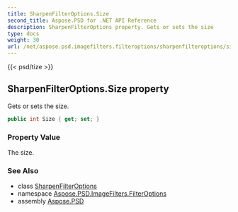 ```yaml
---
title: SharpenFilterOptions.Size
second_title: Aspose.PSD for .NET API Reference
description: SharpenFilterOptions property. Gets or sets the size
type: docs
weight: 30
url: /net/aspose.psd.imagefilters.filteroptions/sharpenfilteroptions/size/
---
```

{{< psd/tize >}}
## SharpenFilterOptions.Size property

Gets or sets the size.

```csharp
public int Size { get; set; }
```

### Property Value

The size.

### See Also

* class [SharpenFilterOptions](../)
* namespace [Aspose.PSD.ImageFilters.FilterOptions](../../sharpenfilteroptions/)
* assembly [Aspose.PSD](../../../)


